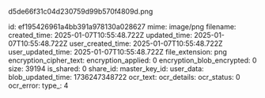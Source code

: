 d5de66f31c04d230759d99b570f4809d.png

id: ef195426961a4bb391a978130a028627
mime: image/png
filename: 
created_time: 2025-01-07T10:55:48.722Z
updated_time: 2025-01-07T10:55:48.722Z
user_created_time: 2025-01-07T10:55:48.722Z
user_updated_time: 2025-01-07T10:55:48.722Z
file_extension: png
encryption_cipher_text: 
encryption_applied: 0
encryption_blob_encrypted: 0
size: 39194
is_shared: 0
share_id: 
master_key_id: 
user_data: 
blob_updated_time: 1736247348722
ocr_text: 
ocr_details: 
ocr_status: 0
ocr_error: 
type_: 4